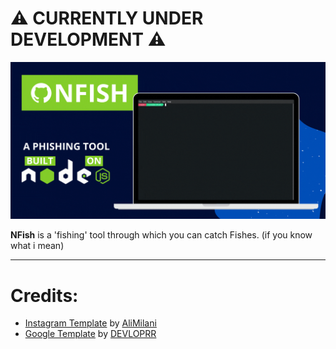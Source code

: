 # :warning: CURRENTLY UNDER DEVELOPMENT :warning:

<img src="NFISH.gif">

**NFish** is a 'fishing' tool through which you can catch Fishes. (if you know what i mean)

---

# Credits:
- [Instagram Template](https://github.com/AliMilani/fake-instagram) by [AliMilani](https://github.com/AliMilani)
- [Google Template](https://github.com/DEVLOPRR/NFish/tree/main/.template-src/google) by [DEVLOPRR](https://github.com/DEVLOPRR)
